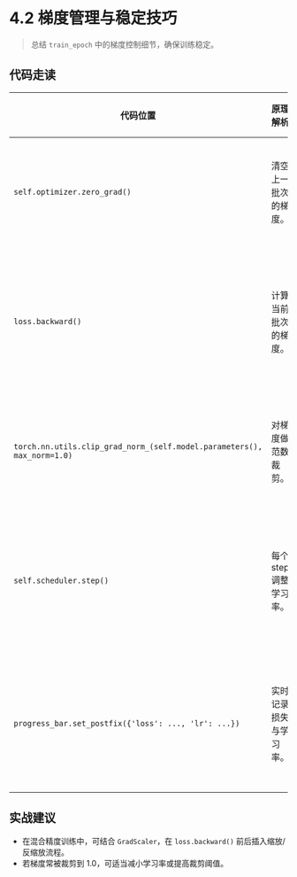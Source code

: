 # 4.2 梯度管理与稳定技巧

> 总结 `train_epoch` 中的梯度控制细节，确保训练稳定。

## 代码走读
| 代码位置 | 原理解析 | 这么做的理由 |
| --- | --- | --- |
| `self.optimizer.zero_grad()` | 清空上一批次的梯度。 | 防止梯度累积导致更新方向错误。 |
| `loss.backward()` | 计算当前批次的梯度。 | 依据链式法则传播误差，为参数更新提供方向。 |
| `torch.nn.utils.clip_grad_norm_(self.model.parameters(), max_norm=1.0)` | 对梯度做范数裁剪。 | 避免梯度爆炸，保护训练稳定。 |
| `self.scheduler.step()` | 每个 step 调整学习率。 | 让学习率按余弦曲线下降，缓解训练后期震荡。 |
| `progress_bar.set_postfix({'loss': ..., 'lr': ...})` | 实时记录损失与学习率。 | 便于观察梯度是否稳定，及时定位异常。 |

## 实战建议
- 在混合精度训练中，可结合 `GradScaler`，在 `loss.backward()` 前后插入缩放/反缩放流程。
- 若梯度常被裁剪到 1.0，可适当减小学习率或提高裁剪阈值。 
